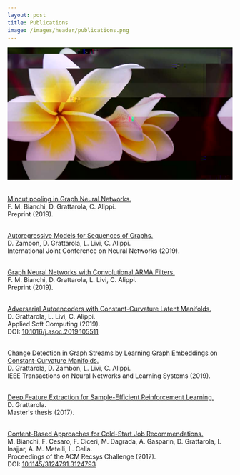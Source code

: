 ```yaml
---
layout: post
title: Publications
image: /images/header/publications.png
---
```


<center>
    <img src="/images/header/publications.png" alt="Glitch art #1 (by Daniele Grattarola)" class="full-width"/>
</center>
<br>

<a href="https://arxiv.org/abs/1907.00481">Mincut pooling in Graph Neural Networks.</a>
<br>
F. M. Bianchi, D. Grattarola, C. Alippi.
<br>
Preprint (2019).
<br><br>

<a href="https://arxiv.org/abs/1903.07299">Autoregressive Models for Sequences of Graphs.</a>
<br>
D. Zambon, D. Grattarola, L. Livi, C. Alippi.
<br>
International Joint Conference on Neural Networks (2019).
<br><br>

<a href="https://arxiv.org/abs/1901.01343">Graph Neural Networks with Convolutional ARMA Filters.</a>
<br>
F. M. Bianchi, D. Grattarola, L. Livi, C. Alippi.
<br>
Preprint (2019).
<br><br>

<a href="https://arxiv.org/abs/1812.04314">Adversarial Autoencoders with Constant-Curvature Latent Manifolds.</a>
<br>
D. Grattarola, L. Livi, C. Alippi.
<br>
Applied Soft Computing (2019).
<br>
DOI: <a href="https://doi.org/10.1016/j.asoc.2019.105511">10.1016/j.asoc.2019.105511</a>
<br><br>

<a href="https://arxiv.org/abs/1805.06299">Change Detection in Graph Streams by Learning Graph Embeddings on Constant-Curvature Manifolds.</a>
<br>
D. Grattarola, D. Zambon, L. Livi, C. Alippi.
<br>
IEEE Transactions on Neural Networks and Learning Systems (2019).
<br><br>

<a href="/files/publications/2017_10_grattarola_master_thesis.pdf">Deep Feature Extraction for Sample-Efficient Reinforcement Learning.</a>
<br>
D. Grattarola.
<br>
Master's thesis (2017).
<br><br>

<a href="/files/publications/2017_grattarola_recsys.pdf">Content-Based Approaches for Cold-Start Job Recommendations.</a>
<br>
M. Bianchi, F. Cesaro, F. Ciceri, M. Dagrada, A. Gasparin, D. Grattarola, I. Inajjar, A. M. Metelli, L. Cella.
<br>
Proceedings of the ACM Recsys Challenge (2017).
<br>
DOI: <a href="https://doi.org/10.1145/3124791.3124793">10.1145/3124791.3124793</a>
<br><br>
